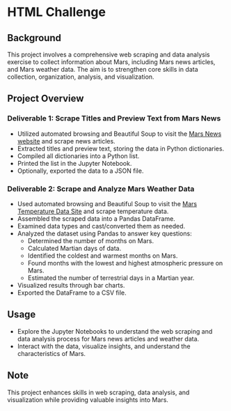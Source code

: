 # HTML Challenge

## Background

This project involves a comprehensive web scraping and data analysis exercise to collect information about Mars, including Mars news articles, and Mars weather data. The aim is to strengthen core skills in data collection, organization, analysis, and visualization.

## Project Overview

### Deliverable 1: Scrape Titles and Preview Text from Mars News
- Utilized automated browsing and Beautiful Soup to visit the [Mars News website](https://static.bc-edx.com/data/web/mars_news/index.html) and scrape news articles.
- Extracted titles and preview text, storing the data in Python dictionaries.
- Compiled all dictionaries into a Python list.
- Printed the list in the Jupyter Notebook.
- Optionally, exported the data to a JSON file.

### Deliverable 2: Scrape and Analyze Mars Weather Data
- Used automated browsing and Beautiful Soup to visit the [Mars Temperature Data Site](https://static.bc-edx.com/data/web/mars_facts/temperature.html) and scrape temperature data.
- Assembled the scraped data into a Pandas DataFrame.
- Examined data types and cast/converted them as needed.
- Analyzed the dataset using Pandas to answer key questions:
   - Determined the number of months on Mars.
   - Calculated Martian days of data.
   - Identified the coldest and warmest months on Mars.
   - Found months with the lowest and highest atmospheric pressure on Mars.
   - Estimated the number of terrestrial days in a Martian year.
- Visualized results through bar charts.
- Exported the DataFrame to a CSV file.

## Usage

- Explore the Jupyter Notebooks to understand the web scraping and data analysis process for Mars news articles and weather data.
- Interact with the data, visualize insights, and understand the characteristics of Mars.

## Note

This project enhances skills in web scraping, data analysis, and visualization while providing valuable insights into Mars.
